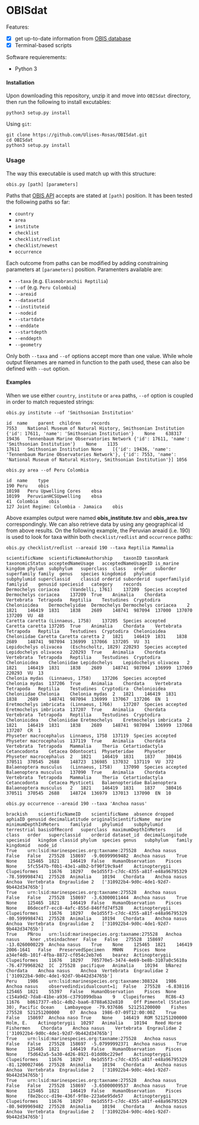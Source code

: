 # OBISdat

Features:

- [x] get up-to-date information from [OBIS database](https://obis.org)
- [x] Terminal-based scripts

Software requierements:
* Python 3

#### Installation

Upon downloading this repository, unzip it and move into `OBISdat` directory, then run the following to install excutables:

```Shell
python3 setup.py install
```

Using `git`:

```Shell
git clone https://github.com/Ulises-Rosas/OBISdat.git
cd OBISdat
python3 setup.py install
```

### Usage

The way this executable is used match up with this structure:

```Shell
obis.py [path] [parameters]
```

Paths that [OBIS API](https://api.obis.org) accepts are stated at `[path]` position. It has been tested the following paths so far:

* `country`
* `area`
* `institute`
* `checklist`
* `checklist/redlist`
* `checklist/newest`
* `occurrence`

Each outcome from paths can be modified by adding constraining parameters at `[parameters]` position. Paramenters available are:

* `--taxa` (e.g. `Elasmobranchii Reptilia`)
* `--of` (e.g. `Peru Colombia`)
* `--areaid` 
* `--datasetid`
* `--instituteid`
* `--nodeid`
* `--startdate`
* `--enddate`
* `--startdepth`
* `--enddepth`
* `--geometry`

Only both `--taxa` and `--of` options accept more than one value. While whole output filenames are named in function to the path used, these can also be defined with `--out` option. 

#### Examples

When we use either `country`, `institute` or `area` paths, `--of` option is coupled in order to match requested strings:

```Shell
obis.py institute --of 'Smithsonian Institution'
```
```
id	name	parent	children	records
7553	National Museum of Natural History, Smithsonian Institution	{'id': 17611, 'name': 'Smithsonian Institution'}	None	638317
19436	Tennenbaum Marine Observatories Network	{'id': 17611, 'name': 'Smithsonian Institution'}	None	1135
17611	Smithsonian Institution	None	[{'id': 19436, 'name': 'Tennenbaum Marine Observatories Network'}, {'id': 7553, 'name': 'National Museum of Natural History, Smithsonian Institution'}]	1056
```
```Shell
obis.py area --of Peru Colombia
```
```
id	name	type
190	Peru	obis
10198	Peru Upwelling Cores	ebsa
10199	PeruvianHCSUpwelling	ebsa
41	Colombia	obis
127	Joint Regime: Colombia - Jamaica	obis
```

Above examples output were named **obis_institute.tsv** and **obis_area.tsv** correspondingly. We can also retrieve data by using any geographical id from above results. On the following example, the Peruvian areaid (i.e. 190) is used to look for taxa within both `checklist/redlist` and `occurrence` paths:

```Shell
obis.py checklist/redlist --areaid 190 --taxa Reptilia Mammalia
```
```
scientificName	scientificNameAuthorship	taxonID	taxonRank	taxonomicStatus	acceptedNameUsage	acceptedNameUsageID	is_marine	kingdom	phylum	subphylum	superclass	class	order	suborder	superfamily	family	genus	species	kingdomid	phylumid	subphylumid	superclassid	classid	orderid	suborderid	superfamilyid	familyid	genusid	speciesid	category	records
Dermochelys coriacea	(Vandelli, 1761)	137209	Species	accepted	Dermochelys coriacea	137209	True	Animalia	Chordata	Vertebrata	Tetrapoda	Reptilia	Testudines	Cryptodira	Chelonioidea	Dermochelyidae	Dermochelys	Dermochelys coriacea	2	1821	146419	1831	1838	2689	148741	987094	137000	137070	137209	VU	48
Caretta caretta	(Linnaeus, 1758)	137205	Species	accepted	Caretta caretta	137205	True	Animalia	Chordata	Vertebrata	Tetrapoda	Reptilia	Testudines	Cryptodira	Chelonioidea	Cheloniidae	Caretta	Caretta caretta	2	1821	146419	1831	1838	2689	148741	987094	136999	137066	137205	VU	31
Lepidochelys olivacea	(Eschscholtz, 1829)	220293	Species	accepted	Lepidochelys olivacea	220293	True	Animalia	Chordata	Vertebrata	Tetrapoda	Reptilia	Testudines	Cryptodira	Chelonioidea	Cheloniidae	Lepidochelys	Lepidochelys olivacea	2	1821	146419	1831	1838	2689	148741	987094	136999	137069	220293	VU	13
Chelonia mydas	(Linnaeus, 1758)	137206	Species	accepted	Chelonia mydas	137206	True	Animalia	Chordata	Vertebrata	Tetrapoda	Reptilia	Testudines	Cryptodira	Chelonioidea	Cheloniidae	Chelonia	Chelonia mydas	2	1821	146419	1831	1838	2689	148741	987094	136999	137067	137206	EN	1
Eretmochelys imbricata	(Linnaeus, 1766)	137207	Species	accepted	Eretmochelys imbricata	137207	True	Animalia	Chordata	Vertebrata	Tetrapoda	Reptilia	Testudines	Cryptodira	Chelonioidea	Cheloniidae	Eretmochelys	Eretmochelys imbricata	2	1821	146419	1831	1838	2689	148741	987094	136999	137068	137207	CR	1
Physeter macrocephalus	Linnaeus, 1758	137119	Species	accepted	Physeter macrocephalus	137119	True	Animalia	Chordata	Vertebrata	Tetrapoda	Mammalia	Theria	Cetartiodactyla	Cetancodonta	Cetacea	Odontoceti	Physeteridae	Physeter	Physeter macrocephalus	2	1821	146419	1831	1837	380416	370511	370545	2688	148723	136985	137032	137119	VU	372
Balaenoptera musculus	(Linnaeus, 1758)	137090	Species	accepted	Balaenoptera musculus	137090	True	Animalia	Chordata	Vertebrata	Tetrapoda	Mammalia	Theria	Cetartiodactyla	Cetancodonta	Cetacea	Mysticeti	Balaenopteridae	Balaenoptera	Balaenoptera musculus	2	1821	146419	1831	1837	380416	370511	370545	2688	148724	136979	137013	137090	EN	10
```

```Shell
obis.py occurrence --areaid 190 --taxa 'Anchoa nasus' 
```
```
brackish	scientificNameID	scientificName	absence	dropped	aphiaID	genusid	decimalLatitude	originalScientificName	marine	minimumDepthInMeters	familyid	phylumid	subphylumid	terrestrial	basisOfRecord	superclass	maximumDepthInMeters	id	class	order	superclassid	orderid	dataset_id	decimalLongitude	speciesid	kingdom	classid	phylum	species	genus	subphylum	family	kingdomid	node_id
True	urn:lsid:marinespecies.org:taxname:275528	Anchoa nasus	False	False	275528	158697	-9.06999969482	Anchoa nasus	True	None	125465	1821	146419	False	HumanObservation	Pisces	None	5fc5547b-f0b1-43e1-a8b2-bf90f19c9a4f	Actinopterygii	Clupeiformes	11676	10297	0e1d55f3-c7dc-4355-a81f-e48a96795329	-78.5999984741	275528	Animalia	10194	Chordata	Anchoa nasus	Anchoa	Vertebrata	Engraulidae	2	['310922b4-9d0c-4de1-92d7-9b442d34765b']
True	urn:lsid:marinespecies.org:taxname:275528	Anchoa nasus	False	False	275528	158697	-3.63000011444	Anchoa nasus	True	None	125465	1821	146419	False	HumanObservation	Pisces	None	86decef7-ecc8-4afc-855d-846ffd74f528	Actinopterygii	Clupeiformes	11676	10297	0e1d55f3-c7dc-4355-a81f-e48a96795329	-80.5999984741	275528	Animalia	10194	Chordata	Anchoa nasus	Anchoa	Vertebrata	Engraulidae	2	['310922b4-9d0c-4de1-92d7-9b442d34765b']
True	PǸrou	urn:lsid:marinespecies.org:taxname:275528	Anchoa nasus	kner ,steindachner	False	False	275528	158697	-13.0260000229	Anchoa nasus	True	None	125465	1821	146419	2006-1641	False	PreservedSpecimen	MNHN	Pisces	None	a34ef4db-101f-4fba-8872-cf054c2eb7e6	bearez	Actinopterygii	Clupeiformes	11676	10297	705770e5-3474-4e69-be8b-3107a0c5610a	-76.4779968262	IC	275528	pacifique	Animalia	10194	bǸarez	Chordata	Anchoa nasus	Anchoa	Vertebrata	Engraulidae	2	['310922b4-9d0c-4de1-92d7-9b442d34765b']
Peru	1986	urn:lsid:marinespecies.org:taxname:308324	1986	Anchoa nasus	observedindividualcount=1;	False	275528	-6.838116	125465	1821	55397	False	HumanObservation	Pisces	None	c154a9d2-7da8-41be-a936-c3791099dbaa	9	Clupeiformes	RC86-43	11676	b8617377-eb1c-4db2-baa6-8788a632e810	Off Pimentel (Station 30), Pacific Ocean	Lambayeque	-79.937686	521251200000	Fishes	275528	521251200000	07	Anchoa	1986-07-09T12:00:00Z	True	False	158697	Anchoa naso	True	None	146419	ROM	521251200000	Holm, E.	Actinopterygii	10297	Animalia	10194	Reed Horse Fishermen	Chordata	Anchoa nasus	Vertebrata	Engraulidae	2	['310922b4-9d0c-4de1-92d7-9b442d34765b']
True	urn:lsid:marinespecies.org:taxname:275528	Anchoa nasus	False	False	275528	158697	-5.07999992371	Anchoa nasus	True	None	125465	1821	146419	False	HumanObservation	Pisces	None	f5d642a5-5a30-4d26-8921-01dd0bc229ef	Actinopterygii	Clupeiformes	11676	10297	0e1d55f3-c7dc-4355-a81f-e48a96795329	-81.1200027466	275528	Animalia	10194	Chordata	Anchoa nasus	Anchoa	Vertebrata	Engraulidae	2	['310922b4-9d0c-4de1-92d7-9b442d34765b']
True	urn:lsid:marinespecies.org:taxname:275528	Anchoa nasus	False	False	275528	158697	-3.65000009537	Anchoa nasus	True	None	125465	1821	146419	False	HumanObservation	Pisces	None	f8e2bccc-d19e-436f-9f8e-223a6e95de57	Actinopterygii	Clupeiformes	11676	10297	0e1d55f3-c7dc-4355-a81f-e48a96795329	-80.9499969482	275528	Animalia	10194	Chordata	Anchoa nasus	Anchoa	Vertebrata	Engraulidae	2	['310922b4-9d0c-4de1-92d7-9b442d34765b']
```
